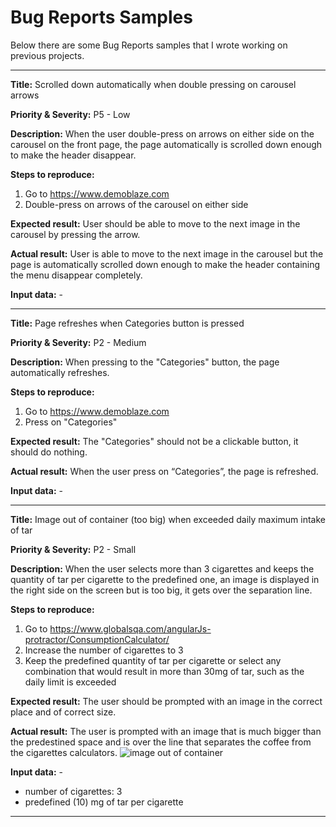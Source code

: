 # Bug Reports Samples

Below there are some Bug Reports samples that I wrote working on previous projects.

------------------


**Title:**
Scrolled down automatically when double pressing on carousel arrows

**Priority & Severity:**
P5 - Low

**Description:**
When the user double-press on arrows on either side on the carousel on the front page, the page automatically is scrolled down enough to make the header disappear.

**Steps to reproduce:**
1. Go to https://www.demoblaze.com
2. Double-press on arrows of the carousel on either side

**Expected result:**
User should be able to move to the next image in the carousel by pressing the arrow. 

**Actual result:**
User is able to move to the next image in the carousel but the page is automatically scrolled down enough to make the header containing the menu disappear completely.

**Input data:** - 

----------------------


**Title:**
Page refreshes when Categories button is pressed

**Priority & Severity:**
P2 - Medium

**Description:**
When pressing to the "Categories" button, the page automatically refreshes.

**Steps to reproduce:**
1. Go to https://www.demoblaze.com
2. Press on "Categories" 

**Expected result:**
The "Categories" should not be a clickable button, it should do nothing.

**Actual result:**
When the user press on “Categories”, the page is refreshed. 

**Input data:** - 

---------------------


**Title:**
Image out of container (too big) when exceeded daily maximum intake of tar

**Priority & Severity:**
P2 - Small

**Description:**
When the user selects more than 3 cigarettes and keeps the quantity of tar per cigarette to the predefined one, an image is displayed in the right side on the screen but is too big, it gets over the separation line.

**Steps to reproduce:**
1. Go to https://www.globalsqa.com/angularJs-protractor/ConsumptionCalculator/ 
2. Increase the number of cigarettes to 3
3. Keep the predefined quantity of tar per cigarette or select any combination that would result in more than 30mg of tar, such as the daily limit is exceeded

**Expected result:**
The user should be prompted with an image in the correct place and of correct size.

**Actual result:**
The user is prompted with an image that is much bigger than the predestined space and is over the line that separates the coffee from the cigarettes calculators.
![image out of container](https://github.com/VictorConstantinescu/BugReports/assets/101245911/612e60c2-c39c-4baf-baad-152b598309a1)


**Input data:** - 
- number of cigarettes: 3
- predefined (10) mg of tar per cigarette

-----------------
